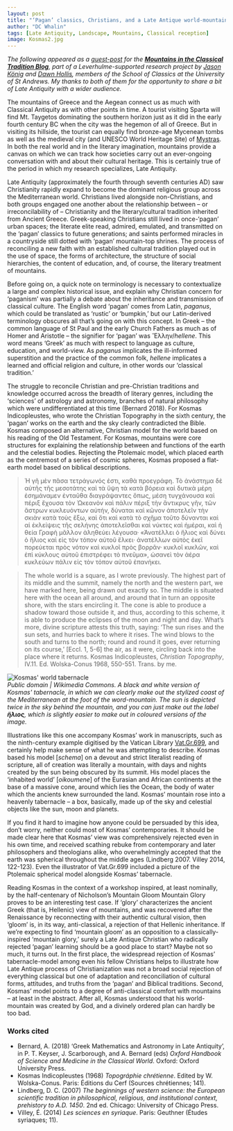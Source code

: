 ```yaml
---
layout: post
title: "‘Pagan’ classics, Christians, and a Late Antique world-mountain"
author: "DC Whalin"
tags: [Late Antiquity, Landscape, Mountains, Classical reception]
image: Kosmas2.jpg
---
```


*The following appeared as a [guest-post](http://mountains.wp.st-andrews.ac.uk/) for the [**Mountains in the Classical Tradition Blog**](http://mountains.wp.st-andrews.ac.uk/), part of a Leverhulme-supported research project by [Jason König](https://www.st-andrews.ac.uk/classics/people/jpk3/) and [Dawn Hollis](https://www.st-andrews.ac.uk/classics/people/dljw/), members of the School of Classics at the University of St Andrews. My thanks to both of them for the opportunity to share a bit of Late Antiquity with a wider audience.*

The mountains of Greece and the Aegean connect us as much with Classical Antiquity as with other points in time. A tourist visiting Sparta will find Mt. Taygetos dominating the southern horizon just as it did in the early fourth century BC when the city was the hegemon of all of Greece. But in visiting its hillside, the tourist can equally find bronze-age Mycenean tombs as well as the medieval city (and UNESCO World Heritage Site) of [Mystras](https://whc.unesco.org/en/list/511/). In both the real world and in the literary imagination, mountains provide a canvas on which we can track how societies carry out an ever-ongoing conversation with and about their cultural heritage. This is certainly true of the period in which my research specializes, Late Antiquity.

Late Antiquity (approximately the fourth through seventh centuries AD) saw Christianity rapidly expand to become the dominant religious group across the Mediterranean world. Christians lived alongside non-Christians, and both groups engaged one another about the relationship between – or irreconcilability of – Christianity and the literary/cultural tradition inherited from Ancient Greece. Greek-speaking Christians still lived in once-‘pagan’ urban spaces; the literate elite read, admired, emulated, and transmitted on the ‘pagan’ classics to future generations; and saints performed miracles in a countryside still dotted with ‘pagan’ mountain-top shrines. The process of reconciling a new faith with an established cultural tradition played out in the use of space, the forms of architecture, the structure of social hierarchies, the content of education, and, of course, the literary treatment of mountains.

Before going on, a quick note on terminology is necessary to contextualize a large and complex historical issue, and explain why Christian concern for ‘paganism’ was partially a debate about the inheritance and transmission of classical culture. The English word ‘pagan’ comes from Latin, *paganus*, which could be translated as ‘rustic’ or ‘bumpkin,’ but our Latin-derived terminology obscures all that’s going on with this concept. In Greek – the common language of St Paul and the early Church Fathers as much as of Homer and Aristotle – the signifier for ‘pagan’ was Ἕλλην/*hellene*. This word means ‘Greek’ as much with respect to language as culture, education, and world-view. As *paganus* implicates the ill-informed superstition and the practice of the common folk, *hellene* implicates a learned and official religion and culture, in other words our ‘classical tradition.’ 

The struggle to reconcile Christian and pre-Christian traditions and knowledge occurred across the breadth of literary genres, including the ‘sciences’ of astrology and astronomy, branches of natural philosophy which were undifferentiated at this time (Bernard 2018). For Kosmas Indicopleustes, who wrote the Christian Topography in the sixth century, the ‘pagan’ works on the earth and the sky clearly contradicted the Bible. Kosmas composed an alternative, Christian model for the world based on his reading of the Old Testament. For Kosmas, mountains were core structures for explaining the relationship between and functions of the earth and the celestial bodies. Rejecting the Ptolemaic model, which placed earth as the centremost of a series of cosmic spheres, Kosmas proposed a flat-earth model based on biblical descriptions.

>Ἡ γῆ μὲν πᾶσα τετράγωνός ἐστι, καθὰ προεγράφη. Τὸ ἀνάστημα δὲ αὐτῆς τῆς μεσοτάτης καὶ τὰ ὕψη τὰ κατὰ βόρεια καὶ δυτικὰ μέρη ἐσημάναμεν ἐνταῦθα διαγράψαντες ὅπως, μέση τυγχάνουσα καὶ πέριξ ἔχουσα τὸν Ὠκεανὸν καὶ πάλιν πέριξ τὴν ἄντικρυς γῆν, τῶν ἄστρων κυκλευόντων αὐτήν, δύναται καὶ κῶνον ἀποτελεῖν τὴν σκιὰν κατὰ τοὺς ἔξω, καὶ ὅτι καὶ κατὰ τὸ σχῆμα τοῦτο δύνανται καὶ αἱ ἐκλείψεις τῆς σελήνης ἀποτελεῖσθαι καὶ νύκτες καὶ ἡμέραι, καὶ ἡ θεία Γραφὴ μᾶλλον ἀληθεύει λέγουσα· «Ἀνατέλλει ὁ ἥλιος καὶ δύνει ὁ ἥλιος καὶ εἰς τὸν τόπον αὐτοῦ ἕλκει· ἀνατέλλων αὐτὸς ἐκεῖ πορεύεται πρὸς νότον καὶ κυκλοῖ πρὸς βορρᾶν· κυκλοῖ κυκλῶν, καὶ ἐπὶ κύκλους αὐτοῦ ἐπιστρέφει τὸ πνεῦμα», ὡσανεὶ τὸν ἀέρα κυκλεύων πάλιν εἰς τὸν τόπον αὐτοῦ ἐπανήκει.

>The whole world is a square, as I wrote previously. The highest part of its middle and the summit, namely the north and the western part, we have marked here, being drawn out exactly so. The middle is situated here with the ocean all around, and around that in turn an opposite shore, with the stars encircling it. The cone is able to produce a shadow toward those outside it, and thus, according to this scheme, it is able to produce the eclipses of the moon and night and day. What’s more, divine scripture attests this truth, saying: ‘The sun rises and the sun sets, and hurries back to where it rises. The wind blows to the south and turns to the north; round and round it goes, ever returning on its course,’ [Eccl. 1, 5-6] the air, as it were, circling back into the place where it returns. Kosmas Indicopleustes, *Christian Topography*, IV.11. Ed. Wolska-Conus 1968, 550-551. Trans. by me.

![Kosmas' world tabernacle](http://douglaswhalin.github.io/assets/img/Kosmas1.jpg) </br>
*Public domain | Wikimedia Commons. A black and white version of Kosmas' tabernacle, in which we can clearly make out the stylized coast of the Mediterranean at the foot of the word-mountain. The sun is depicted twice in the sky behind the mountain, and you can just make out the label **ἥλιος**, which is slightly easier to make out in coloured versions of the image.*

Illustrations like this one accompany Kosmas’ work in manuscripts, such as the ninth-century example digitised by the Vatican Library [Vat.Gr.699](https://digi.vatlib.it/view/MSS_Vat.gr.699), and certainly help make sense of what he was attempting to describe. Kosmas based his model [*schema*] on a devout and strict literalist reading of scripture, all of creation was literally a mountain, with days and nights created by the sun being obscured by its summit. His model places the ‘inhabited world’ [*oikoumene*] of the Eurasian and African continents at the base of a massive cone, around which lies the Ocean, the body of water which the ancients knew surrounded the land. Kosmas’ mountain rose into a heavenly tabernacle – a box, basically, made up of the sky and celestial objects like the sun, moon and planets. 

If you find it hard to imagine how anyone could be persuaded by this idea, don’t worry, neither could most of Kosmas’ contemporaries. It should be made clear here that Kosmas’ view was comprehensively rejected even in his own time, and received scathing rebuke from contemporary and later philosophers and theologians alike, who overwhelmingly accepted that the earth was spherical throughout the middle ages (Lindberg 2007. Villey 2014, 122-123). Even the illustrator of Vat.Gr.699 included a picture of the Ptolemaic spherical model alongside Kosmas’ tabernacle.

Reading Kosmas in the context of a workshop inspired, at least nominally, by the half-centenary of Nicholson’s Mountain Gloom Mountain Glory proves to be an interesting test case. If ‘glory’ characterizes the ancient Greek (that is, Hellenic) view of mountains, and was recovered after the Renaissance by reconnecting with their authentic cultural vision, then ‘gloom’ is, in its way, anti-classical, a rejection of that Hellenic inheritance. If we’re expecting to find ‘mountain gloom’ as an opposition to a classically-inspired ‘mountain glory,’ surely a Late Antique Christian who radically rejected ‘pagan’ learning should be a good place to start? Maybe not so much, it turns out. In the first place, the widespread rejection of Kosmas’ tabernacle-model among even his fellow Christians helps to illustrate how Late Antique process of Christianization was not a broad social rejection of everything classical but one of adaptation and reconciliation of cultural forms, attitudes, and truths from the ‘pagan’ and Biblical traditions. Second, Kosmas’ model points to a degree of anti-classical comfort with mountains – at least in the abstract. After all, Kosmas understood that his world-mountain was created by God, and a divinely ordered plan can hardly be too bad. 

### Works cited
- Bernard, A. (2018) ‘Greek Mathematics and Astronomy in Late Antiquity’, in P. T. Keyser, J. Scarborough, and A. Bernard (eds) *Oxford Handbook of Science and Medicine in the Classical World*. Oxford: Oxford University Press. </br>
- Kosmas Indicopleustes (1968) *Topográphie chrétienne*. Edited by W. Wolska-Conus. Paris: Éditions du Cerf (Sources chrétiennes; 141). </br>
- Lindberg, D. C. (2007) *The beginnings of western science: the European scientific tradition in philosophical, religious, and institutional context, prehistory to A.D. 1450*. 2nd ed. Chicago: University of Chicago Press. </br>
- Villey, É. (2014) *Les sciences en syriaque*. Paris: Geuthner (Études syriaques; 11).

